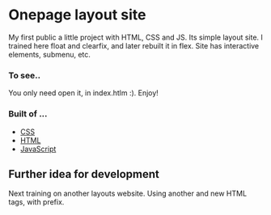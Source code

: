 # Onepage layout site

My first public a little project with HTML, CSS and JS. Its simple layout site. 
I trained here float and clearfix, and later rebuilt it in flex. 
Site has interactive elements, submenu, etc.

### To see..

You only need open it, in index.htlm :). Enjoy!
### Built of ...

- [CSS](https://developer.mozilla.org/pl/docs/Web/CSS)
- [HTML](https://developer.mozilla.org/pl/docs/Web/HTML)
- [JavaScript](https://developer.mozilla.org/pl/docs/Web/JavaScript)

## Further idea for development

Next training on another layouts website. Using another and new HTML tags, with prefix.

